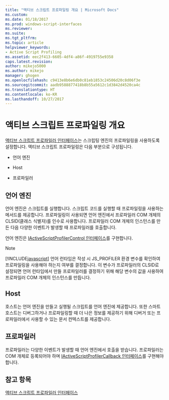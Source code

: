 ```yaml
---
title: "액티브 스크립트 프로파일링 개요 | Microsoft Docs"
ms.custom: 
ms.date: 01/18/2017
ms.prod: windows-script-interfaces
ms.reviewer: 
ms.suite: 
ms.tgt_pltfrm: 
ms.topic: article
helpviewer_keywords:
- Active Script Profiling
ms.assetid: eec2f413-6605-4df4-a86f-4919755e9358
caps.latest.revision: 
author: mikejo5000
ms.author: mikejo
manager: ghogen
ms.openlocfilehash: c9413e8b6e6db0c81eb1853c24506d20c8d06f3e
ms.sourcegitcommit: aadb9588877418b8b55a5612c1d3842d4520ca4c
ms.translationtype: HT
ms.contentlocale: ko-KR
ms.lasthandoff: 10/27/2017
---
```

# <a name="active-script-profiling-overview"></a>액티브 스크립트 프로파일링 개요
[액티브 스크립트 프로파일러 인터페이스](../winscript/reference/active-script-profiler-interfaces.md)는 스크립팅 엔진의 프로파일링을 사용하도록 설정합니다. 액티브 스크립트 프로파일링은 다음 부분으로 구성됩니다.  
  
-   언어 엔진  
  
-   Host  
  
-   프로파일러  
  
## <a name="language-engine"></a>언어 엔진  
 언어 엔진은 스크립트를 실행합니다. 스크립트 코드를 실행할 때 프로파일링을 사용하는 메서드를 제공합니다. 프로파일링이 사용되면 언어 엔진에서 프로파일러 COM 개체의 CLSID(클래스 식별자)를 인수로 사용합니다. 프로파일러 COM 개체의 인스턴스를 만든 다음 다양한 이벤트가 발생할 때 프로파일러를 호출합니다.  
  
 언어 엔진은 [IActiveScriptProfilerControl 인터페이스](../winscript/reference/iactivescriptprofilercontrol-interface.md)를 구현합니다.  
  
> [!NOTE]
>  [!INCLUDE[javascript](../javascript/includes/javascript-md.md)] 언어 런타임은 작성 시 JS_PROFILER 환경 변수를 확인하여 프로파일링을 사용해야 하는지 여부를 결정합니다. 이 변수가 프로파일러의 CLSID로 설정되면 언어 런타임에서 만들 프로파일러를 결정하기 위해 해당 변수의 값을 사용하여 프로파일러 COM 개체의 인스턴스를 만듭니다.  
  
## <a name="host"></a>Host  
 호스트는 언어 엔진을 만들고 실행될 스크립트를 언어 엔진에 제공합니다. 또한 스마트 호스트는 디버그하거나 프로파일링할 때 더 나은 정보를 제공하기 위해 디버거 또는 프로파일러에서 사용할 수 있는 문서 컨텍스트를 제공합니다.  
  
## <a name="profiler"></a>프로파일러  
 프로파일러는 다양한 이벤트가 발생할 때 언어 엔진에서 호출을 받습니다. 프로파일러는 COM 개체로 등록되어야 하며 [IActiveScriptProfilerCallback 인터페이스](../winscript/reference/iactivescriptprofilercallback-interface.md)를 구현해야 합니다.  
  
## <a name="see-also"></a>참고 항목  
 [액티브 스크립트 프로파일러 인터페이스](../winscript/reference/active-script-profiler-interfaces.md)